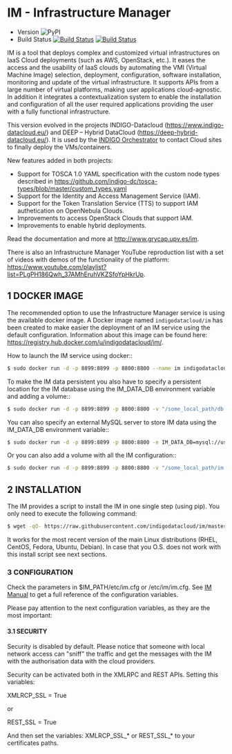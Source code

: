 # IM - Infrastructure Manager

* Version ![PyPI](https://img.shields.io/pypi/v/im.svg)
* Build Status [![Build Status](http://jenkins.i3m.upv.es/buildStatus/icon?job=indigo/im-unit)](http://jenkins.i3m.upv.es/job/indigo/job/im-unit/) [![Build Status](https://jenkins.indigo-datacloud.eu:8080/buildStatus/icon?job=Pipeline-as-code/im/master)](https://jenkins.indigo-datacloud.eu:8080/job/Pipeline-as-code/im/master)

IM is a tool that deploys complex and customized virtual infrastructures on IaaS
Cloud deployments (such as AWS, OpenStack, etc.). It eases the access and the
usability of IaaS clouds by automating the VMI (Virtual Machine Image)
selection, deployment, configuration, software installation, monitoring and
update of the virtual infrastructure. It supports APIs from a large number of virtual
platforms, making user applications cloud-agnostic. In addition it integrates a
contextualization system to enable the installation and configuration of all the
user required applications providing the user with a fully functional
infrastructure.

This version evolved in the projects INDIGO-Datacloud (https://www.indigo-datacloud.eu/) and DEEP – Hybrid DataCloud
(https://deep-hybrid-datacloud.eu/). It is used by the [INDIGO Orchestrator](https://github.com/indigo-dc/orchestrator) to contact Cloud sites to finally deploy the VMs/containers.

New features added in both projects:

+ Support for TOSCA 1.0 YAML specification with the custom node types described in https://github.com/indigo-dc/tosca-types/blob/master/custom_types.yaml
+ Support for the Identity and Access Management Service (IAM).
+ Support for the Token Translation Service (TTS) to support IAM authetication on OpenNebula Clouds.
+ Improvements to access OpenStack Clouds that support IAM.
+ Improvements to enable hybrid deployments.

Read the documentation and more at http://www.grycap.upv.es/im.

There is also an Infrastructure Manager YouTube reproduction list with a set of videos with demos
of the functionality of the platform: https://www.youtube.com/playlist?list=PLgPH186Qwh_37AMhEruhVKZSfoYpHkrUp.

## 1 DOCKER IMAGE

The recommended option to use the Infrastructure Manager service is using the available docker image.
A Docker image named `indigodatacloud/im` has been created to make easier the deployment of an IM service using the
default configuration. Information about this image can be found here: https://registry.hub.docker.com/u/indigodatacloud/im/.

How to launch the IM service using docker::

```sh
$ sudo docker run -d -p 8899:8899 -p 8800:8800 --name im indigodatacloud/im
```

To make the IM data persistent you also have to specify a persistent location for the IM database using the IM_DATA_DB environment variable and adding a volume::

```sh
$ sudo docker run -d -p 8899:8899 -p 8800:8800 -v "/some_local_path/db:/db" -e IM_DATA_DB=/db/inf.dat --name im indigodatacloud/im
```

You can also specify an external MySQL server to store IM data using the IM_DATA_DB environment variable::

```sh
$ sudo docker run -d -p 8899:8899 -p 8800:8800 -e IM_DATA_DB=mysql://username:password@server/db_name --name im indigodatacloud/im
```

Or you can also add a volume with all the IM configuration::

```sh
$ sudo docker run -d -p 8899:8899 -p 8800:8800 -v "/some_local_path/im.cfg:/etc/im/im.cfg" --name im indigodatacloud/im
```


## 2 INSTALLATION

The IM provides a script to install the IM in one single step (using pip).
You only need to execute the following command:

```sh
$ wget -qO- https://raw.githubusercontent.com/indigodatacloud/im/master/install.sh | bash
```

It works for the most recent version of the main Linux distributions (RHEL, CentOS, Fedora, Ubuntu, Debian).
In case that you O.S. does not work with this install script see next sections.

### 3 CONFIGURATION

Check the parameters in $IM_PATH/etc/im.cfg or /etc/im/im.cfg.
See [IM Manual](https://imdocs.readthedocs.io/en/latest/manual.html#configuration) to get a full
reference of the configuration variables.

Please pay attention to the next configuration variables, as they are the most important:

#### 3.1 SECURITY

Security is disabled by default. Please notice that someone with local network access can "sniff" the traffic and
get the messages with the IM with the authorisation data with the cloud providers.

Security can be activated both in the XMLRPC and REST APIs. Setting this variables:

XMLRCP_SSL = True

or

REST_SSL = True

And then set the variables: XMLRCP_SSL_* or REST_SSL_* to your certificates paths.
